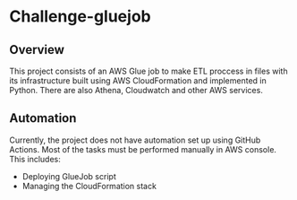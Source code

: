 # Challenge-gluejob

## Overview
This project consists of an AWS Glue job to make ETL proccess in files with its infrastructure built using AWS CloudFormation and implemented in Python. There are also Athena, Cloudwatch and other AWS services.

## Automation
Currently, the project does not have automation set up using GitHub Actions. Most of the tasks must be performed manually in AWS console. This includes:

- Deploying GlueJob script
- Managing the CloudFormation stack

